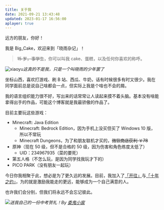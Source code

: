 ```yaml
---
title: 关于我
date: 2021-09-21 13:43:48
updated: 2023-01-17 16:56:00
aplayer: true
---
```


<meting-js
 id="1959328744"
 server="netease"
 type="song"
 theme="#F2BC57">
</meting-js>

远方的朋友，你好！

我是 Big_Cake，欢迎来到「晓雨杂记」！

> ~~15 岁，事学生~~，你可以叫我 cake、蛋糕，以及任何你喜欢的称呼。

![xiaoyu](https://upload-bbs.miyoushe.com/upload/2023/02/26/283684029/75997cf427b3ba09c10b22eb52442002_3507496047383938720.webp)_这真的不是我，只是一个叫晓雨的少年罢了_

坐标山西，喜欢打游戏、刷 B 站、西瓜、牛奶，话有时候很多有时又很少。我在同学面前总是说自己啥都会一点，但实际上我是个啥也不会的屑。

我的语言组织能力很不好，写出来的话常常让人读起来摸不着头脑。基本没有啥能拿得出手的作品，可能这个博客就是我最骄傲的作品了。

目前主要玩这些游戏：

- Minecraft: Java Edition
    - Minecraft: Bedrock Edition，因为手机上没买但买了 Windows 10 版，所以不常玩
    - Minecraft Dungeons，为了和朋友联机才买的，~~微软商店获利 ￥78~~
- 原神（现在 50 级，但不是合格的 50 级，因为伤害和角色练度太低了）
    - UID：234967935（菜的要死）
- 第五人格（不怎么玩，是因为同学找我玩才下的）
- PICO PARK（没有朋友一起玩）

今日你我相聚于此，想必是为了更久远的发展。目前，我加入了[「开往」](https://travellings.cn)与[「十年之约」](https://foreverblog.cn)，为的就是激励我能走的更远，能够成为一个自己满意的人。

也许我们会分别，但我们将永远不会忘记彼此。

![](https://r2.lihaoyu.cn/2023/06/24/7971f01df6da5a0567cdcf9e5456b009.webp)_送我自己的一份中考贺礼！By [委鬼小宸](https://space.bilibili.com/66774358)_